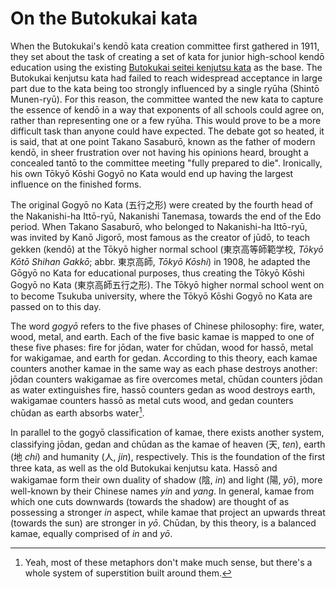 # On the Butokukai kata

When the Butokukai's kendō kata creation committee first gathered in 1911, they set about the task of creating a set of kata for junior high-school kendō education using the existing [Butokukai seitei kenjutsu kata](../butokukai/README.md) as the base. The Butokukai kenjutsu kata had failed to reach widespread acceptance in large part due to the kata being too strongly influenced by a single ryūha (Shintō Munen-ryū). For this reason, the committee wanted the new kata to capture the essence of kendō in a way that exponents of all schools could agree on, rather than representing one or a few ryūha. This would prove to be a more difficult task than anyone could have expected. The debate got so heated, it is said, that at one point Takano Sasaburō, known as the father of modern kendō, in sheer frustration over not having his opinions heard, brought a concealed tantō to the committee meeting "fully prepared to die". Ironically, his own Tōkyō Kōshi Gogyō no Kata would end up having the largest influence on the finished forms.

The original Gogyō no Kata (五行之形) were created by the fourth head of the Nakanishi-ha Ittō-ryū, Nakanishi Tanemasa, towards the end of the Edo period. When Takano Sasaburō, who belonged to Nakanishi-ha Ittō-ryū, was invited by Kanō Jigorō, most famous as the creator of jūdō, to teach gekken (kendō) at the Tōkyō higher normal school (東京高等師範学校, *Tōkyō Kōtō Shihan Gakkō*; abbr. 東京高師, *Tōkyō Kōshi*) in 1908, he adapted the Gōgyō no Kata for educational purposes, thus creating the Tōkyō Kōshi Gogyō no Kata (東京高師五行之形). The Tōkyō higher normal school went on to become Tsukuba university, where the Tōkyō Kōshi Gogyō no Kata are passed on to this day.

The word *gogyō* refers to the five phases of Chinese philosophy: fire, water, wood, metal, and earth. Each of the five basic kamae is mapped to one of these five phases: fire for jōdan, water for chūdan, wood for hassō, metal for wakigamae, and earth for gedan. According to this theory, each kamae counters another kamae in the same way as each phase destroys another: jōdan counters wakigamae as fire overcomes metal, chūdan counters jōdan as water extinguishes fire, hassō counters gedan as wood destroys earth, wakigamae counters hassō as metal cuts wood, and gedan counters chūdan as earth absorbs water[^1].

In parallel to the gogyō classification of kamae, there exists another system, classifying jōdan, gedan and chūdan as the kamae of heaven (天, *ten*), earth (地 *chi*) and humanity (人, *jin*), respectively. This is the foundation of the first three kata, as well as the old Butokukai kenjutsu kata. Hassō and wakigamae form their own duality of shadow (陰, *in*) and light (陽, *yō*), more well-known by their Chinese names *yin* and *yang*. In general, kamae from which one cuts downwards (towards the shadow) are thought of as possessing a stronger *in* aspect, while kamae that project an upwards threat (towards the sun) are stronger in *yō*. Chūdan, by this theory, is a balanced kamae, equally comprised of *in* and *yō*.

[^1]: Yeah, most of these metaphors don't make much sense, but there's a whole system of superstition built around them.
